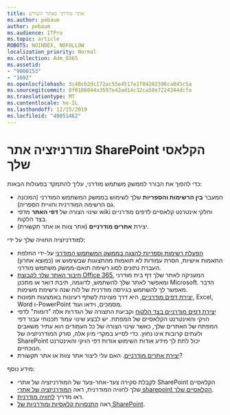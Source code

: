 ```yaml
---
title: אתר מודרני כאתר השורש
ms.author: pebaum
author: pebaum
ms.audience: ITPro
ms.topic: article
ROBOTS: NOINDEX, NOFOLLOW
localization_priority: Normal
ms.collection: Adm_O365
ms.assetid:
- "9000153"
- "1692"
ms.openlocfilehash: 3c48cb2dc172ac55e4517e1f84282396ca845c5a
ms.sourcegitcommit: 0f0186044a3597e42ad14c32ca58e7224344dcfa
ms.translationtype: MT
ms.contentlocale: he-IL
ms.lasthandoff: 12/15/2019
ms.locfileid: "40051462"
---
```

# <a name="modernize-your-classic-sharepoint-site"></a>מודרניזציה אתר SharePoint הקלאסי שלך

כדי להפוך את הבורר לממשק משתמש מודרני, עליך להתמקד בפעולות הבאות:

- המעבר **בין הרשימות והספריות** שלך לשימוש בממשק המשתמש המודרני (המכונה גם הרשימה המודרנית וחוויית הספריה).
- שינוי הצורה של **דפי האתר** מדפי wiki וחלקי אינטרנט קלאסיים לדפים מודרניים בצד הלקוח.
- יצירת **אתרים מודרניים** (אתר צוות או אתר תקשורת).

למודרניזציה החוויה שלך על ידי:
- [הפעלת רשימות וספריות להצגה בממשק המשתמש המודרני](https://docs.microsoft.com/sharepoint/dev/transform/modernize-userinterface-lists-and-libraries) על-ידי החלפת התאמות אישיות, הסרת עמודות לא תואמות מהתצוגות שבשימוש או (כמוצא אחרון) העברת נתונים לסוג רשימה תואם-ממשק משתמש מודרני.
- [חיבור האתר שלך לקבוצת Office 365](https://docs.microsoft.com/sharepoint/dev/transform/modernize-connect-to-office365-group), המעניקה לאתר שלך דף בית מודרני ומאפשר לאתר שלך להשתמש, לדוגמה, תיבת דואר או מתכנן Microsoft. הדבר מאפשר לך להשתמש בגירסה מודרנית של לוח שנה ורשימת משימות.
- [יצירת דפים מודרניים](https://support.office.com/article/create-and-use-modern-pages-on-a-sharepoint-site-b3d46deb-27a6-4b1e-87b8-df851e503dec), היא דרך מצוינת לשתף רעיונות באמצעות תמונות, Excel, Word ו-PowerPoint מסמכים, וידאו ועוד.
- [יצירת דפים מודרניים בצד הלקוח](https://docs.microsoft.com/sharepoint/dev/transform/modernize-userinterface-site-pages) וקביעת התצורה של הגדרות אלה "דומות" לדפי הויקי והאינטרנט הקלאסיים של המפתח. יש לבצע שינוי עמוד תכנותי עבור דפי המפתח של האתרים שלך, כאשר שינוי הצורה של כל העמודים הוא עתיר משאבים ולעתים קרובות אינו נחוץ. כדי לסייע במקרי מיון אלה, סורק המודרניזציה של SharePoint יכול לתת לך מידע אודות השימוש אודות דפי הויקי והאינטרנט הנוכחיים.
- [יצירת אתרים מודרניים](https://support.office.com/article/create-a-team-site-in-sharepoint-ef10c1e7-15f3-42a3-98aa-b5972711777d). האם עלי ליצור אתר צוות או אתר תקשורת?

מידע נוסף: 
- לקבלת סקירה צעד-אחר-צעד של המודרניזציה של אתרי SharePoint הקלאסיים שלך לחוויה המודרנית, ראה [המודרניזציה של אתרי sharepoint הקלאסיים שלך](https://docs.microsoft.com/sharepoint/dev/transform/modernize-classic-sites).
- ראו מדריך [לחוויה מודרנית](https://docs.microsoft.com/sharepoint/guide-to-sharepoint-modern-experience).
- ראה [התנסויות קלאסיות ומודרניות של SharePoint](https://support.office.com/article/sharepoint-classic-and-modern-experiences-5725c103-505d-4a6e-9350-300d3ec7d73f). 




